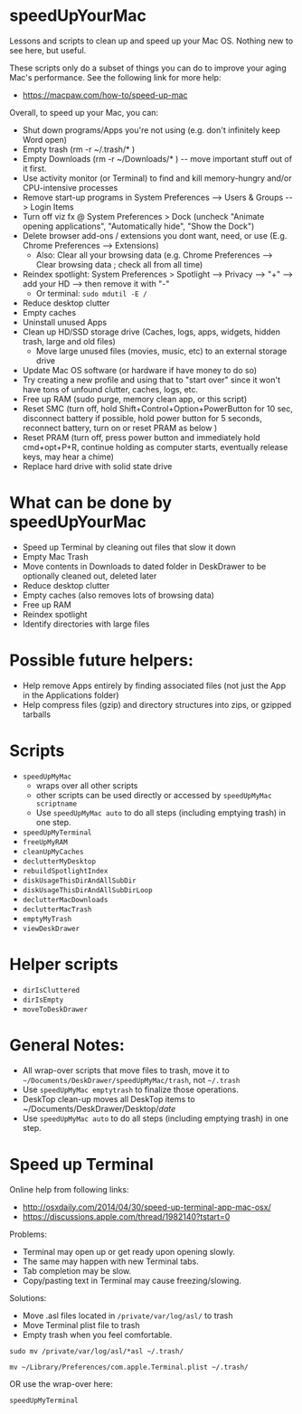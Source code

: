 # speedUpYourMac
Lessons and scripts to clean up and speed up your Mac OS. Nothing new to see here, but useful.

These scripts only do a subset of things you can do to improve your aging Mac's performance. See the following link for more help:
- https://macpaw.com/how-to/speed-up-mac

Overall, to speed up your Mac, you can:
- Shut down programs/Apps you're not using (e.g. don't infinitely keep Word open)
- Empty trash (rm -r ~/.trash/* )
- Empty Downloads (rm -r ~/Downloads/* ) --  move important stuff out of it first.
- Use activity monitor (or Terminal) to find and kill memory-hungry and/or CPU-intensive processes
- Remove start-up programs in System Preferences --> Users & Groups --> Login Items
- Turn off viz fx @ System Preferences > Dock (uncheck "Animate opening applications", "Automatically hide", "Show the Dock")
- Delete browser add-ons / extensions you dont want, need, or use (E.g. Chrome Preferences --> Extensions)
	- Also: Clear all your browsing data (e.g. Chrome Preferences --> Clear browsing data ; check all from all time)
- Reindex spotlight: System Preferences > Spotlight --> Privacy --> "+" --> add your HD --> then remove it with "-"
	- Or terminal: `sudo mdutil -E /`
- Reduce desktop clutter 
- Empty caches 
- Uninstall unused Apps 
- Clean up HD/SSD storage drive (Caches, logs, apps, widgets, hidden trash, large and old files)
	- Move large unused files (movies, music, etc) to an external storage drive
- Update Mac OS software (or hardware if have money to do so)
- Try creating a new profile and using that to "start over" since it won't have tons of unfound clutter, caches, logs, etc.
- Free up RAM (sudo purge, memory clean app, or this script)
- Reset SMC (turn off, hold Shift+Control+Option+PowerButton for 10 sec, disconnect battery if possible, hold power button for 5 seconds, reconnect battery, turn on or reset PRAM as below )
- Reset PRAM (turn off, press power button and immediately hold cmd+opt+P+R, continue holding as computer starts, eventually release keys, may hear a chime)
- Replace hard drive with solid state drive


# What can be done by speedUpYourMac

- Speed up Terminal by cleaning out files that slow it down
- Empty Mac Trash
- Move contents in Downloads to dated folder in DeskDrawer to be optionally cleaned out, deleted later
- Reduce desktop clutter 
- Empty caches (also removes lots of browsing data)
- Free up RAM
- Reindex spotlight
- Identify directories with large files

# Possible future helpers:
- Help remove Apps entirely by finding associated files (not just the App in the Applications folder)
- Help compress files (gzip) and directory structures into zips, or gzipped tarballs


# Scripts

- `speedUpMyMac`
	- wraps over all other scripts
	- other scripts can be used directly or accessed by `speedUpMyMac scriptname`
	- Use `speedUpMyMac auto` to do all steps (including emptying trash) in one step.
- `speedUpMyTerminal`
- `freeUpMyRAM`
- `cleanUpMyCaches`
- `declutterMyDesktop`
- `rebuildSpotlightIndex`
- `diskUsageThisDirAndAllSubDir`
- `diskUsageThisDirAndAllSubDirLoop`
- `declutterMacDownloads`
- `declutterMacTrash`
- `emptyMyTrash`
- `viewDeskDrawer`

# Helper scripts

- `dirIsCluttered`
- `dirIsEmpty`
- `moveToDeskDrawer`


# General Notes:

- All wrap-over scripts that move files to trash, move it to `~/Documents/DeskDrawer/speedUpMyMac/trash`, not `~/.trash`
- Use `speedUpMyMac emptytrash` to finalize those operations.
- DeskTop clean-up moves all DeskTop items to ~/Documents/DeskDrawer/Desktop/*date*
- Use `speedUpMyMac auto` to do all steps (including emptying trash) in one step.


# Speed up Terminal

Online help from following links:

- http://osxdaily.com/2014/04/30/speed-up-terminal-app-mac-osx/
- https://discussions.apple.com/thread/1982140?tstart=0


Problems:

- Terminal may open up or get ready upon opening slowly.
- The same may happen with new Terminal tabs.
- Tab completion may be slow.
- Copy/pasting text in Terminal may cause freezing/slowing.

Solutions:

- Move .asl files located in `/private/var/log/asl/` to trash
- Move Terminal plist file to trash
- Empty trash when you feel comfortable.

```
sudo mv /private/var/log/asl/*asl ~/.trash/

mv ~/Library/Preferences/com.apple.Terminal.plist ~/.trash/
```

OR use the wrap-over here:

```
speedUpMyTerminal
```

